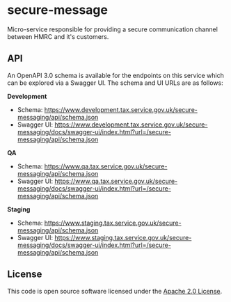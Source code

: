 # secure-message
Micro-service responsible for providing a secure communication channel between HMRC and it's customers.

## API

An OpenAPI 3.0 schema is available for the endpoints on this service which can be explored via a Swagger UI. The schema and UI URLs are as follows:

**Development**
- Schema: https://www.development.tax.service.gov.uk/secure-messaging/api/schema.json
- Swagger UI: https://www.development.tax.service.gov.uk/secure-messaging/docs/swagger-ui/index.html?url=/secure-messaging/api/schema.json

**QA**
- Schema: https://www.qa.tax.service.gov.uk/secure-messaging/api/schema.json
- Swagger UI: https://www.qa.tax.service.gov.uk/secure-messaging/docs/swagger-ui/index.html?url=/secure-messaging/api/schema.json

**Staging**
- Schema: https://www.staging.tax.service.gov.uk/secure-messaging/api/schema.json
- Swagger UI: https://www.staging.tax.service.gov.uk/secure-messaging/docs/swagger-ui/index.html?url=/secure-messaging/api/schema.json

## License

This code is open source software licensed under the [Apache 2.0 License]("http://www.apache.org/licenses/LICENSE-2.0.html").




